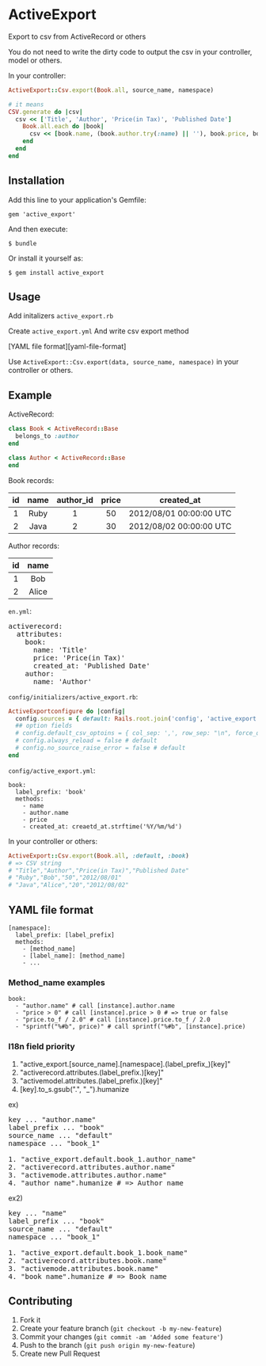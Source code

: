 # ActiveExport

Export to csv from ActiveRecord or others

You do not need to write the dirty code to output the csv in your controller, model or others.

In your controller:

````ruby
ActiveExport::Csv.export(Book.all, source_name, namespace)

# it means
CSV.generate do |csv|
  csv << ['Title', 'Author', 'Price(in Tax)', 'Published Date']
    Book.all.each do |book|
      csv << [book.name, (book.author.try(:name) || ''), book.price, book.created_at.strftime('%Y%m%d')]
    end
  end
end
````

## Installation

Add this line to your application's Gemfile:

    gem 'active_export'

And then execute:

    $ bundle

Or install it yourself as:

    $ gem install active_export

## Usage

Add initalizers `active_export.rb`

Create `active_export.yml` And write csv export method

[YAML file format][yaml-file-format]

Use `ActiveExport::Csv.export(data, source_name, namespace)` in your controller or others.

## Example

ActiveRecord:

````ruby
class Book < ActiveRecord::Base
  belongs_to :author
end

class Author < ActiveRecord::Base
end
````

Book records:

| id | name | author_id | price | created_at |
|:--:|:----:|:---------:|:-----:|:----------:|
|  1 | Ruby |         1 |    50 | 2012/08/01 00:00:00 UTC |
|  2 | Java |         2 |    30 | 2012/08/02 00:00:00 UTC |

Author records:

| id |  name |
|:--:|:-----:|
|  1 |   Bob |
|  2 | Alice |

`en.yml`:

<pre>
activerecord:
  attributes:
    book:
      name: 'Title'
      price: 'Price(in Tax)'
      created_at: 'Published Date'
    author:
      name: 'Author'
</pre>

`config/initializers/active_export.rb`:

````ruby
ActiveExportconfigure do |config|
  config.sources = { default: Rails.root.join('config', 'active_export.yml') }
  ## option fields
  # config.default_csv_optoins = { col_sep: ',', row_sep: "\n", force_quotes: true }
  # config.always_reload = false # default
  # config.no_source_raise_error = false # default
end
````

`config/active_export.yml`:

````
book:
  label_prefix: 'book'
  methods:
    - name
    - author.name
    - price
    - created_at: creaetd_at.strftime('%Y/%m/%d')
````

In your controller or others:

````ruby
ActiveExport::Csv.export(Book.all, :default, :book)
# => CSV string
# "Title","Author","Price(in Tax)","Published Date"
# "Ruby","Bob","50","2012/08/01"
# "Java","Alice","20","2012/08/02"
````

## YAML file format

```
[namespace]:
  label_prefix: [label_prefix]
  methods:
    - [method_name]
    - [label_name]: [method_name]
    - ...
```

### Method_name examples

```
book:
  - "author.name" # call [instance].author.name
  - "price > 0" # call [instance].price > 0 # => true or false
  - "price.to_f / 2.0" # call [instance].price.to_f / 2.0
  - "sprintf("%#b", price)" # call sprintf("%#b", [instance].price)
```

### I18n field priority

1. "active_export.[source_name].[namespace].(label_prefix_)[key]"
2. "activerecord.attributes.(label_prefix.)[key]"
3. "activemodel.attributes.(label_prefix.)[key]"
4. [key].to_s.gsub(".", "_").humanize

ex)
<pre>
key ... "author.name"
label_prefix ... "book"
source_name ... "default"
namespace ... "book_1"

1. "active_export.default.book_1.author_name"
2. "activerecord.attributes.author.name"
3. "activemode.attributes.author.name"
4. "author_name".humanize # => Author name
</pre>

ex2)
<pre>
key ... "name"
label_prefix ... "book"
source_name ... "default"
namespace ... "book_1"

1. "active_export.default.book_1.book_name"
2. "activerecord.attributes.book.name"
3. "activemode.attributes.book.name"
4. "book_name".humanize # => Book name
</pre>

## Contributing

1. Fork it
2. Create your feature branch (`git checkout -b my-new-feature`)
3. Commit your changes (`git commit -am 'Added some feature'`)
4. Push to the branch (`git push origin my-new-feature`)
5. Create new Pull Request
